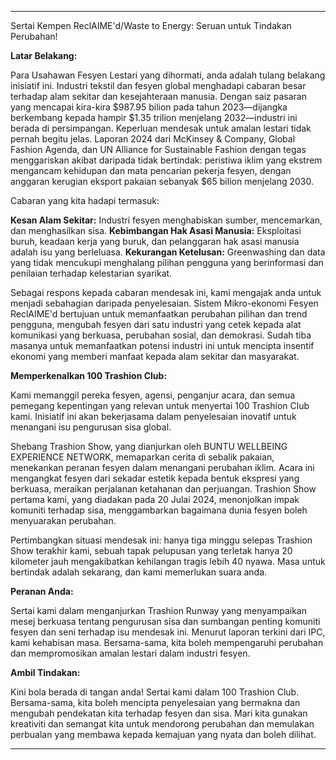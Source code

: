---

Sertai Kempen ReclAIME'd/Waste to Energy: Seruan untuk Tindakan Perubahan!

**Latar Belakang:**

Para Usahawan Fesyen Lestari yang dihormati, anda adalah tulang belakang inisiatif ini. Industri tekstil dan fesyen global menghadapi cabaran besar terhadap alam sekitar dan kesejahteraan manusia. Dengan saiz pasaran yang mencapai kira-kira $987.95 bilion pada tahun 2023—dijangka berkembang kepada hampir $1.35 trilion menjelang 2032—industri ini berada di persimpangan. Keperluan mendesak untuk amalan lestari tidak pernah begitu jelas. Laporan 2024 dari McKinsey & Company, Global Fashion Agenda, dan UN Alliance for Sustainable Fashion dengan tegas menggariskan akibat daripada tidak bertindak: peristiwa iklim yang ekstrem mengancam kehidupan dan mata pencarian pekerja fesyen, dengan anggaran kerugian eksport pakaian sebanyak $65 bilion menjelang 2030.

Cabaran yang kita hadapi termasuk:

**Kesan Alam Sekitar:** Industri fesyen menghabiskan sumber, mencemarkan, dan menghasilkan sisa.
**Kebimbangan Hak Asasi Manusia:** Eksploitasi buruh, keadaan kerja yang buruk, dan pelanggaran hak asasi manusia adalah isu yang berleluasa.
**Kekurangan Ketelusan:** Greenwashing dan data yang tidak mencukupi menghalang pilihan pengguna yang berinformasi dan penilaian terhadap kelestarian syarikat.

Sebagai respons kepada cabaran mendesak ini, kami mengajak anda untuk menjadi sebahagian daripada penyelesaian. Sistem Mikro-ekonomi Fesyen ReclAIME'd bertujuan untuk memanfaatkan perubahan pilihan dan trend pengguna, mengubah fesyen dari satu industri yang cetek kepada alat komunikasi yang berkuasa, perubahan sosial, dan demokrasi. Sudah tiba masanya untuk memanfaatkan potensi industri ini untuk mencipta insentif ekonomi yang memberi manfaat kepada alam sekitar dan masyarakat.

**Memperkenalkan 100 Trashion Club:**

Kami memanggil pereka fesyen, agensi, penganjur acara, dan semua pemegang kepentingan yang relevan untuk menyertai 100 Trashion Club kami. Inisiatif ini akan bekerjasama dalam penyelesaian inovatif untuk menangani isu pengurusan sisa global.

Shebang Trashion Show, yang dianjurkan oleh BUNTU WELLBEING EXPERIENCE NETWORK, memaparkan cerita di sebalik pakaian, menekankan peranan fesyen dalam menangani perubahan iklim. Acara ini mengangkat fesyen dari sekadar estetik kepada bentuk ekspresi yang berkuasa, meraikan perjalanan ketahanan dan perjuangan. Trashion Show pertama kami, yang diadakan pada 20 Julai 2024, menonjolkan impak komuniti terhadap sisa, menggambarkan bagaimana dunia fesyen boleh menyuarakan perubahan.

Pertimbangkan situasi mendesak ini: hanya tiga minggu selepas Trashion Show terakhir kami, sebuah tapak pelupusan yang terletak hanya 20 kilometer jauh mengakibatkan kehilangan tragis lebih 40 nyawa. Masa untuk bertindak adalah sekarang, dan kami memerlukan suara anda.

**Peranan Anda:**

Sertai kami dalam menganjurkan Trashion Runway yang menyampaikan mesej berkuasa tentang pengurusan sisa dan sumbangan penting komuniti fesyen dan seni terhadap isu mendesak ini. Menurut laporan terkini dari IPC, kami kehabisan masa. Bersama-sama, kita boleh mempengaruhi perubahan dan mempromosikan amalan lestari dalam industri fesyen.

**Ambil Tindakan:**

Kini bola berada di tangan anda! Sertai kami dalam 100 Trashion Club. Bersama-sama, kita boleh mencipta penyelesaian yang bermakna dan mengubah pendekatan kita terhadap fesyen dan sisa. Mari kita gunakan kreativiti dan semangat kita untuk mendorong perubahan dan memulakan perbualan yang membawa kepada kemajuan yang nyata dan boleh dilihat.

---
